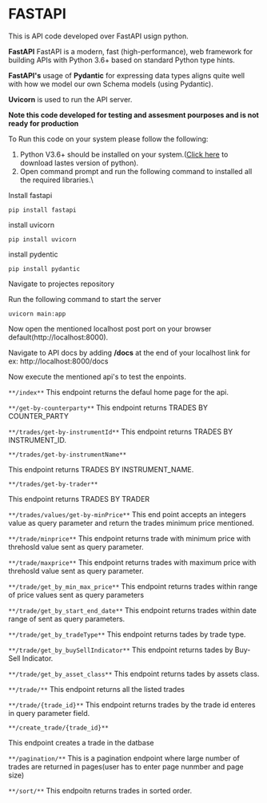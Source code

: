 # FASTAPI

This is API code developed over FastAPI usign python.

**FastAPI**
FastAPI is a modern, fast (high-performance), web framework for building APIs with Python 3.6+ based on standard Python type hints.

**FastAPI's** usage of **Pydantic** for expressing data types aligns quite well with how we model our own Schema models (using Pydantic).

**Uvicorn** is used to run the API server.

**Note this code developed for testing and assesment pourposes and is not ready for production**

To Run this code on your system please follow the following:

1. Python V3.6+ should be installed on your system.([Click here](https://www.python.org/downloads/) to download lastes version of python).
2. Open command prompt and run the following command to installed all the required libraries.\


Install fastapi 
```
pip install fastapi
```

install uvicorn

```
pip install uvicorn
```

install pydentic

```
pip install pydantic
```
Navigate to projectes repository

Run the following command to start the server
```
uvicorn main:app
```

Now open the mentioned localhost post port on your browser default(http://localhost:8000).

Navigate to API docs by adding **/docs** at the end of your localhost link for ex: http://localhost:8000/docs

Now execute the mentioned api's to test the enpoints.

```**/index**```
This endpoint returns the defaul home page for the api.


```**/get-by-counterparty**```
This endpoint returns TRADES BY COUNTER_PARTY


```**/trades/get-by-instrumentId**```
This endpoint returns TRADES BY INSTRUMENT_ID. 

```**/trades/get-by-instrumentName**```

This endpoint returns TRADES BY INSTRUMENT_NAME.

```**/trades/get-by-trader**```

This endpoint returns TRADES BY TRADER

```**/trades/values/get-by-minPrice**```
This end point accepts an integers value as query parameter and return the trades minimum price mentioned.

```**/trade/minprice**```
This endpoint returns trade with minimum price with threhosld value sent as query parameter.

```**/trade/maxprice**```
This endpoint returns trades with maximum price with threhosld value sent as query parameter.

```**/trade/get_by_min_max_price**```
This endpoint returns trades within range of price values sent as query parameters

```**/trade/get_by_start_end_date**```
This endpoint returns trades within  date range of sent as query parameters. 

```**/trade/get_by_tradeType**```
This endpoint returns tades by trade type.

```**/trade/get_by_buySellIndicator**```
This endpoint returns tades by Buy-Sell Indicator.

```**/trade/get_by_asset_class**```
This endpoint returns tades by assets class.

```**/trade/**```
This endpoint returns all the listed trades

```**/trade/{trade_id}**```
This endpoint returns trades by the trade id enteres in query parameter field.

```**/create_trade/{trade_id}**```

This endpoint creates a trade in the datbase

```**/pagination/**```
This is a pagination endpoint where large number of trades are returned in pages(user has to enter page nunmber and page size)

```**/sort/**```
This endpoitn returns trades in sorted order.







